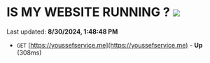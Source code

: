 # IS MY WEBSITE RUNNING ? [![](https://img.shields.io/static/v1?label=Sponsor&message=%E2%9D%A4&logo=GitHub&color=%23fe8e86)](https://github.com/sponsors/Youssef-Lehmam)

Last updated: **8/30/2024, 1:48:48 PM**

- `GET` [https://youssefservice.me](https://youssefservice.me) - **Up** (308ms)
